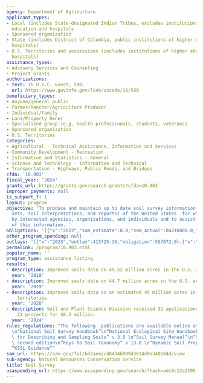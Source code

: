 ```yaml
---
agency: Department of Agriculture
applicant_types:
- Local (includes State-designated Indian Tribes, excludes institutions of higher
  education and hospitals
- Sponsored organization
- State (includes District of Columbia, public institutions of higher education and
  hospitals)
- U.S. Territories and possessions (includes institutions of higher education and
  hospitals)
assistance_types:
- Advisory Services and Counseling
- Project Grants
authorizations:
- text: 16 U.S.C. &sect; 590.
  url: https://www.govinfo.gov/link/uscode/16/590
beneficiary_types:
- Anyone/general public
- Farmer/Rancher/Agriculture Producer
- Individual/Family
- Land/Property Owner
- Specialized group (e.g. health professionals, students, veterans)
- Sponsored organization
- U.S. Territories
categories:
- Agricultural - Technical Assistance, Information and Services
- Community Development - Recreation
- Information and Statistics - General
- Science and Technology - Information and Technical
- Transportation - Highways, Public Roads, and Bridges
cfda: '10.903'
fiscal_year: '2024'
grants_url: https://grants.gov/search-grants?cfda=10.903
improper_payments: null
is_subpart_f: 1
layout: program
objective: 'To produce and maintain up to date soil survey information (maps, data
  sets, soil interpretations, and reports) of the United States  for widespread use
  by interested agencies, organizations, and individuals and to assist in the use
  of this information. '
obligations: '[{"x":"2023","sam_estimate":0.0,"sam_actual":84216000.0,"usa_spending_actual":844029.25},{"x":"2024","sam_estimate":0.0,"sam_actual":90250000.0,"usa_spending_actual":8293039.63},{"x":"2025","sam_estimate":0.0,"sam_actual":88277000.0,"usa_spending_actual":0.0}]'
other_program_spending: null
outlays: '[{"x":"2023","outlay":415725.36,"obligation":557872.0},{"x":"2024","outlay":561646.94,"obligation":8291713.91},{"x":"2025","outlay":0.0,"obligation":0.0}]'
permalink: /program/10.903.html
popular_name: ''
program_type: assistance_listing
results:
- description: Improved soils data on 49.52 million acres in the U.S. and territories
  year: '2018'
- description: Improved soils data on 44.7 million acres in the U.S. and territories
  year: '2019'
- description: Improved soils data on an estimated 45 million acres in the U.S. and
    territories
  year: '2020'
- description: Soil and Plant Science Division received 32 applications and funded
    21 projects for $8.2 million.
  year: '2024'
rules_regulations: "The following  publications are available online at https://www.nrcs.usda.gov/resources/guides-and-instructions/technical-references-for-soils.\n\
  \n“National Soil Survey Handbook”\n“National Ecological Site Handbook”\n“Field Book\
  \ for Describing and Sampling Soils” v 3.0 \n“Soil Survey Manual”\n“Soil Taxonomy”\
  \ second edition\n“Keys to Soil Taxonomy” v 13.0 \n“Dynamic Soil Property Guide”\n\
  “KSSL Guidance”"
sam_url: https://sam.gov/fal/bd2aeeacd8434b90943614d0e340b84d/view
sub-agency: Natural Resources Conservation Service
title: Soil Survey
usaspending_url: https://www.usaspending.gov/search/?hash=adc0c12a2105f7767e271a669b3753e2
---
```

